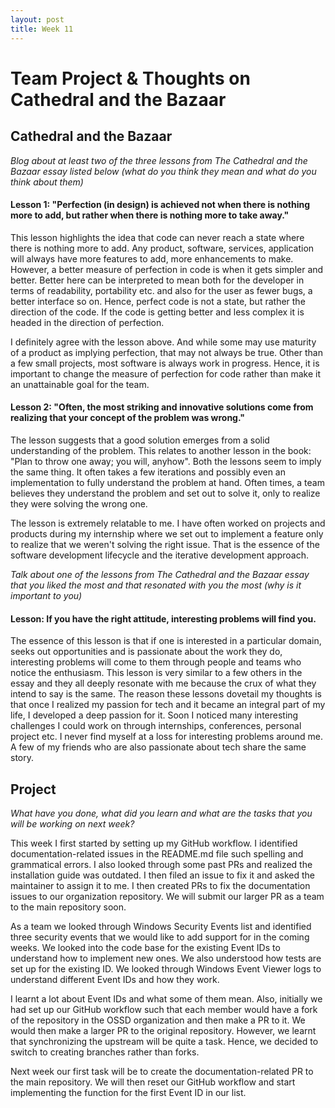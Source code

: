 ```yaml
---
layout: post
title: Week 11
---
```


# Team Project & Thoughts on Cathedral and the Bazaar

## Cathedral and the Bazaar

*Blog about at least two of the three lessons from The Cathedral and the Bazaar essay listed below (what do you think they mean and what do you think about them)*

#### Lesson 1: "Perfection (in design) is achieved not when there is nothing more to add, but rather when there is nothing more to take away."

This lesson highlights the idea that code can never reach a state where there is nothing more to add. Any product, software, services, application will always have more features to add, more enhancements to make. However, a better measure of perfection in code is when it gets simpler and better. Better here can be interpreted to mean both for the developer in terms of readability, portability etc. and also for the user as fewer bugs, a better interface so on. Hence, perfect code is not a state, but rather the direction of the code. If the code is getting better and less complex it is headed in the direction of perfection. 

I definitely agree with the lesson above. And while some may use maturity of a product as implying perfection, that may not always be true. Other than a few small projects, most software is always work in progress. Hence, it is important to change the measure of perfection for code rather than make it an unattainable goal for the team. 

#### Lesson 2: "Often, the most striking and innovative solutions come from realizing that your concept of the problem was wrong."

The lesson suggests that a good solution emerges from a solid understanding of the problem. This relates to another lesson in the book: "Plan to throw one away; you will, anyhow". Both the lessons seem to imply the same thing. It often takes a few iterations and possibly even an implementation to fully understand the problem at hand. Often times, a team believes they understand the problem and set out to solve it, only to realize they were solving the wrong one. 

The lesson is extremely relatable to me. I have often worked on projects and products during my internship where we set out to implement a feature only to realize that we weren't solving the right issue. That is the essence of the software development lifecycle and the iterative development approach. 

*Talk about one of the lessons from The Cathedral and the Bazaar essay that you liked the most and that resonated with you the most (why is it important to you)*

#### Lesson: If you have the right attitude, interesting problems will find you.

The essence of this lesson is that if one is interested in a particular domain, seeks out opportunities and is passionate about the work they do, interesting problems will come to them through people and teams who notice the enthusiasm. This lesson is very similar to a few others in the essay and they all deeply resonate with me because the crux of what they intend to say is the same. The reason these lessons dovetail my thoughts is that once I realized my passion for tech and it became an integral part of my life, I developed a deep passion for it. Soon I noticed many interesting challenges I could work on through internships, conferences, personal project etc. I never find myself at a loss for interesting problems around me. A few of my friends who are also passionate about tech share the same story. 

## Project

*What have you done, what did you learn and what are the tasks that you will be working on next week?*

This week I first started by setting up my GitHub workflow. I identified documentation-related issues in the README.md file such spelling and grammatical errors. I also looked through some past PRs and realized the installation guide was outdated. I then filed an issue to fix it and asked the maintainer to assign it to me. I then created PRs to fix the documentation issues to our organization repository. We will submit our larger PR as a team to the main repository soon. 

As a team we looked through Windows Security Events list and identified three security events that we would like to add support for in the coming weeks. We looked into the code base for the existing Event IDs to understand how to implement new ones. We also understood how tests are set up for the existing ID. We looked through Windows Event Viewer logs to understand different Event IDs and how they work.

I learnt a lot about Event IDs and what some of them mean. Also, initially we had set up our GitHub workflow such that each member would have a fork of the repository in the OSSD organization and then make a PR to it. We would then make a larger PR to the original repository. However, we learnt that synchronizing the upstream will be quite a task. Hence, we decided to switch to creating branches rather than forks. 

Next week our first task will be to create the documentation-related PR to the main repository. We will then reset our GitHub workflow and start implementing the function for the first Event ID in our list. 
